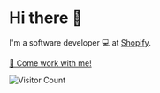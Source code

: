 <!--
**cjhutchi/cjhutchi** is a ✨ _special_ ✨ repository because its `README.md` (this file) appears on your GitHub profile.

Here are some ideas to get you started:

- 🔭 I’m currently working on ...
- 🌱 I’m currently learning ...
- 👯 I’m looking to collaborate on ...
- 🤔 I’m looking for help with ...
- 💬 Ask me about ...
- 📫 How to reach me: ...
- 😄 Pronouns: ...
- ⚡ Fun fact: ...
-->

# Hi there 👋

I'm a software developer 💻 at [Shopify](https://www.shopify.com).

[💼 Come work with me!](https://www.shopify.com/careers)

![Visitor Count](https://profile-counter.glitch.me/cjhutchi/count.svg)
